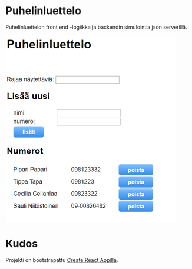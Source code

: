 # Puhelinluettelo

Puhelinluettelon front end -logiikka ja backendin simulointia json serverillä.

![Kuvakaappaus Puhelinluettelosta](images/screenshot.png)

# Kudos
Projekti on bootstrapattu [Create React Appilla](https://github.com/facebookincubator/create-react-app).